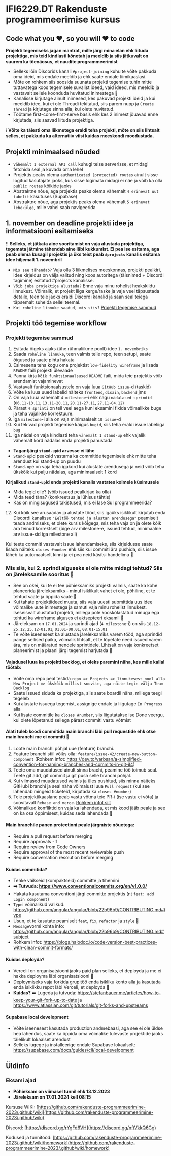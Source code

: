 # IFI6229.DT Rakenduste programmeerimise kursus

## Code what you ❤️, so you will ❤️ to code
**Projekti tegemiseks jagan mantrat, mille järgi mina elan ehk liituda projektiga, mis teid kindlasti kõnetab ja meeldib ja siis jätkuvalt on suurem ka tõenäosus, et naudite programmeerimist**

* Selleks lõin Discorids kanali `#project-joining` kuhu te võite pakkuda oma ideid, mis endale meeldib ja ehk saate endale tiimikaaslasi. 
* Mõte on rohkem siis soosida suunata projekti tegemise tuhin mitte tuttavatega koos tegemisele suvalist ideed, vaid ideed, mis meeldib ja vastavalt sellele koonduda huvitatud inimestega 🙂
* Kanalisse kirjutage ainult inimesed, kes pakuvad projekti ideid ja kui meeldib idee, kui ei ole Threadi tekitatud, siis parem nupp ja `Create Thread` ja kirjutage sinna alla, kui olete huvitatud.
* Töötame first-come-first-serve basis ehk kes 2 inimest jõuavad enne kirjutada, siis saavad liituda projektiga.

ℹ️ **Võite ka täiesti oma liikmetega eraldi teha projekti, mõte on siis lihtsalt selles, et pakkuda ka alternatiiv viisi kuidas meeskondi moodustada.**

## Projekti minimaalsed nõuded

* `Vähemalt 1 external API call` kuhugi teise serverisse, et midagi fetchida seal ja kuvada oma lehel
* Projektis peaks olema `authenticated (protected) routes` ainult sisse logitud kasutajate jaoks, kus sisse logimata midagi ei näe ja võib ka olla `public routes` kõikide jaoks
* Abstraktne nõue, aga projektis peaks olema vähemalt `4 erinevat uut tabelit` kasutuses (Supabase)
* Abstraktne nõue, aga projektis peaks olema vähemalt `5 erinevat lehekülge`, mille vahel saab navigeerida 

## 1. november on deadline projekti idee ja informatsiooni esitamiseks
‼️ **Selleks, et jätkata aine sooritamist on vaja alustada projektiga, tegemata jätmine tähendab aine läbi kukkumist. Ei pea ise esitama, aga peab olema kusagil projektis ja üks teist peab `#projects` kanalis esitama idee hiljemalt 1. novembril**
* `Mis see tähendab?` Vaja olla 3 liikmelises meeskonnas, projekti pealkiri, idee kirjeldus on välja valitud ning koos autoritega (täisnimed + Discordi tagimine) esitatud #projects kanalisse.
* `Võib juba projektiga alustada?` Enne vaja minu rohelist heakskiidu linnukest. Võimalik, et projekt liiga kerge/raske ja vaja veel täpsustada detaile, teen teie jaoks eraldi Discordi kanalid ja saan seal teiega täpsemalt suhelda sellel teemal.
* `Kui roheline linnuke saadud, mis siis?` [Projekti tegemise sammud](https://github.com/rakenduste-programmeerimine-2023/.github/edit/main/profile/README.md#projekti-tegemise-sammud)

## Projekti töö tegemise workflow

### Projekti tegemise sammud
1. Esitada õigeks ajaks (ühe rühmaliikme poolt) idee `1. novembriks`
2. Saada `roheline linnuke`, teen valmis teile repo, teen setupi, saate õigused ja saate pihta hakata
3. Esimesena teha kogu oma projektist `low-fidelity wireframe` ja lisada `README` faili projekti ülevaade
4. Panna kirja `kõik funktsionaalsused` `README` faili, mida teie projektis võib arendamist vajaminevat
5. Vastavalt funktsionaalsustele on vaja luua `GitHub issue`-d (taskid)
6. Võite ka luua uued labelid näiteks `frontend`, `disain`, `backend` jms
7. On vaja luua vähemalt `4 milestone`-i ehk nagu `nädalased sprindid` (`06.11-13.11`, `13.11-20.11`, `20.11-27.11`, `27.11-04.12`)
8. Pärast `4 sprinti` on teil veel aega kuni eksamini fixida võimalikke buge ja teha vajalikke korrektuure.
9. Iga `milestone`-i alla on vaja minimaalselt `10 issue`-d
10. Kui tekivad projekti tegemise käigus `bugid`, siis teha eraldi issue labeliiga `bug`
11. Iga nädal on vaja kindlasti teha `vähemalt 1 stand-up` ehk vajalik vähemalt kord nädalas enda projekti panustada
* **Tagantjärgi `stand-up`id arvesse ei lähe**
* `Stand-up`id peaksid vastama ka commitide tegemisele ehk mitte teha arendust kui stand-up on puudu
* `Stand-up`e on vaja teha igakord kui alustate arendusega ja neid võib teha ükskõik kui palju nädalas, aga minimaalselt 1 kord

**Kirjalikud `stand-up`id enda projekti kanalis vastates kolmele küsimusele**
* Mida tegid eile? (võib issued pealkirjad ka olla)
* Mida teed täna? (konkreetsus ja lühisus tähtis)
* Kas on mingisugused takistused, mis ei lase Sul programmeerida?

12. Kui kõik see arusaadav ja alustate tööd, siis igaüks isiklikult kirjutab enda Discordi kanalisse `"Eeltöö tehtud ja alustan arendusega"` peamiselt teada andmiseks, et olete kursis kõigega, mis teha vaja on ja olete kõik ära teinud korrektselt (õige arv milestone-e, issued tehtud, minimaalne arv issue-sid iga milestone all)

Kui teete commiti vastavalt issue lahendamiseks, siis kirjeldusse saate lisada näiteks `closes #number` ehk siis kui commiti ära pushida, siis issue läheb ka automaatselt kinni ja ei pea neid käsitsi handelima 🙂

### Mis siis, kui 2. sprindi alguseks ei ole mitte midagi tehtud? Siis on järeleksamile sooritus 🙂
* See on okei, kui te ei tee põhieksamiks projekti valmis, saate ka kohe planeerida järeleksamiks - minul isiklikult vahet ei ole, põhiline, et te tehtud saate ja õppida saate 🙂
* Kui tahate projektiideed muuta, siis vaja uuesti submittida uus idee võimalike uute inimestega ja samuti vaja minu rohelist linnukest. Iseseisvalt alustatud projekti, millega pole kooskõlastatud minuga ega tehtud ka wireframe alguses ei aktsepteeri eksamil 🙂
* Järeleksam on `17.01.2024` ja sprindi ajad (`4 milestone`-i) on siis `18.12-25.12`, `25.12-01.01`, `01.01-08.01`, `08.01-15.01`
* Te võite iseenesest ka alustada järeleksamiks varem tööd, aga sprindid pange sellised paika, võimalik lihtsalt, et te lõpetate need issued varem ära, mis on määratud nendele sprintidele. Lihtsalt on vaja konkreetset planeerimist ja plaani järgi tegemist harjutada 🙂

#### Vajadusel luua ka projekti backlog, et oleks paremini näha, kes mille kallal töötab:
* Võite oma repo peal testida `repo => Projects => linnukesest nool alla New Project => ükskõik millist soovite, aga näite tegin välja Team Backlog`
* Saate issued siduda ka projektiga, siis saate boardil näha, millega teegi tegeleb
* Kui alustate issuega tegemist, assignige endale ja liigutage `In Progress` alla
* Kui lisate commitile ka `closes #number`, siis liigutatakse ise Done veergu, kui olete lõpetanud sellega pärast commiti vastu võtmist

#### Alati tuleb koodi commitida main branchi läbi pull requestide ehk otse main branchi me ei commiti 🙂

1. Loote main branchi põhjal uue (feature) branchi.
2. Feature branchi stiil võiks olla: `feature/issue-42/create-new-button-component` (Rohkem infot: https://dev.to/varbsan/a-simplified-convention-for-naming-branches-and-commits-in-git-il4)
3. Teete oma muudatused ainult sinna brachi, peamine töö toimub seal. Teete git add, git commit ja git push selle branchi põhjal.
4. Kui viimased muudatused valmis ja üles pushitud, siis minna näiteks GitHubi branchi ja seal näha võimalust luua ```Pull request``` (kui see lahendab mingeid ticketeid, kirjutada ka ```closes #number```)
5. Teie projektikaaslane peab vastu võtma teie PR-i (ise vastu ei võta) ja soovitavalt ```Rebase and merge```. [Rohkem infot siit](https://rietta.com/blog/github-merge-types/)
6. Võimalikud konfliktid on vaja ka lahendada, et mis kood jääb peale ja see on ka osa õppimisest, kuidas seda lahendada 🙂

#### Main branchile panen protectioni peale järgmiste nõuetega:
- Require a pull request before merging
- Require approvals - 1
- Require review from Code Owners 
- Require approval of the most recent reviewable push
- Require conversation resolution before merging

#### Kuidas commitida?
* Tehke väikseid (kompaktseid) committe ja tihemini 
* **➡️ Tutvuda: https://www.conventionalcommits.org/en/v1.0.0/**
* Hakata kasutama conventioni järgi committe projektis (nt `feat: add Login component`)
* `Type`i võimalikud valikud: https://github.com/angular/angular/blob/22b96b9/CONTRIBUTING.md#type 
* Usun, et te kasutate peamiselt `feat`, `fix`, `refactor` ja `style` 🙂
* `Message`vormi kohta info: https://github.com/angular/angular/blob/22b96b9/CONTRIBUTING.md#subject
* Rohkem infot: https://blogs.halodoc.io/code-version-best-practices-with-clean-commit-formats/

#### Kuidas deployda?
* Vercelil on organisatsiooni jaoks paid plan selleks, et deployda ja me ei hakka deployma läbi organisatsiooni 🙂
* Deploymiseks vaja forkida grupitöö enda isikliku konto alla ja kasutada enda isiklikku repot läbi Verceli, et deployda 🙂 
* **Kuidas?** ➡️ Lugeda ja tutvuda: https://stefanbauer.me/articles/how-to-keep-your-git-fork-up-to-date ja https://www.atlassian.com/git/tutorials/git-forks-and-upstreams

#### Supabase local development
* Võite iseenesest kasutada production andmebaasi, aga see ei ole üldse hea lahendus, saate ka õppida oma võimalike tulevaste projektide jaoks täielikult lokaalset arendust
* Selleks lugege ja installeerige endale Supabase lokaalselt: https://supabase.com/docs/guides/cli/local-development

## Üldinfo

### Eksami ajad
* **Põhieksam on viimasel tunnil ehk 13.12.2023**
* **Järeleksam on 17.01.2024 kell 08:15**

Kursuse WIKI: [https://github.com/rakenduste-programmeerimine-2023/.github/wiki](https://github.com/rakenduste-programmeerimine-2023/.github/wiki)

Discord: [https://discord.gg/rYgFd6VH](https://discord.gg/nftVkkQ6Gg)

Kodused ja tunnitööd: [https://github.com/rakenduste-programmeerimine-2023/.github/wiki/homework](https://github.com/rakenduste-programmeerimine-2023/.github/wiki/homework)
